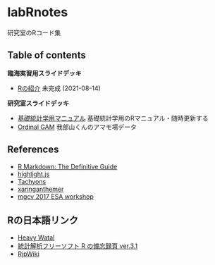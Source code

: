 # labRnotes
研究室のRコード集

## Table of contents

**臨海実習用スライドデッキ**

* [Rの紹介](https://gnishihara.github.io/labRnotes/introduction/introduction.html) 未完成 (2021-08-14)

**研究室スライドデッキ**

* [基礎統計学用マニュアル](https://gnishihara.github.io/labRnotes/kisotokei/kisotokei.html) 基礎統計学用のRマニュアル・随時更新する
* [Ordinal GAM](https://gnishihara.github.io/labRnotes/Ordinal_2DGAM/OrdinalGAM.html) 我部山くんのアマモ場データ

## References

* [R Markdown: The Definitive Guide](https://bookdown.org/yihui/rmarkdown/)
* [highlight.js](https://highlightjs.org/)
* [Tachyons](https://tachyons.io/)
* [xaringanthemer](https://pkg.garrickadenbuie.com/xaringanthemer/index.html)
* [mgcv 2017 ESA workshop](https://noamross.github.io/mgcv-esa-workshop/)

## Rの日本語リンク

* [Heavy Watal](https://heavywatal.github.io/about.html)
* [統計解析フリーソフト R の備忘録頁 ver.3.1](http://cse.naro.affrc.go.jp/takezawa/r-tips/r.html)
* [RjpWiki](http://www.okadajp.org/RWiki/)

